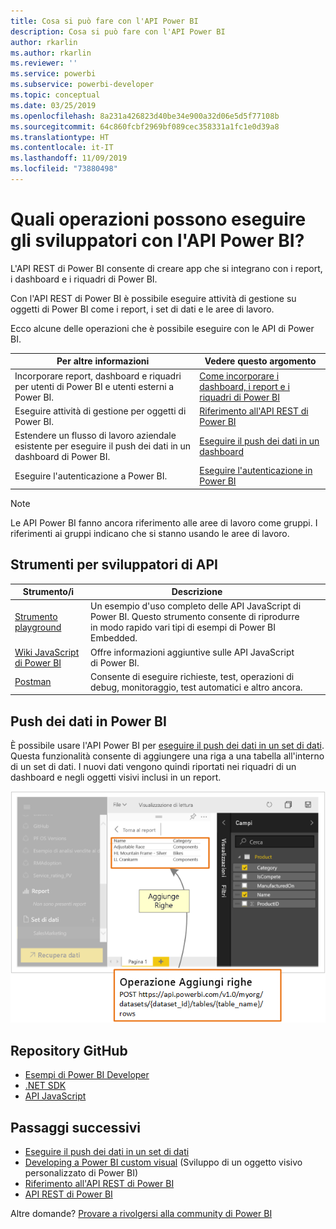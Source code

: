 ```yaml
---
title: Cosa si può fare con l'API Power BI
description: Cosa si può fare con l'API Power BI
author: rkarlin
ms.author: rkarlin
ms.reviewer: ''
ms.service: powerbi
ms.subservice: powerbi-developer
ms.topic: conceptual
ms.date: 03/25/2019
ms.openlocfilehash: 8a231a426823d40be34e900a32d06e5d5f77108b
ms.sourcegitcommit: 64c860fcbf2969bf089cec358331a1fc1e0d39a8
ms.translationtype: HT
ms.contentlocale: it-IT
ms.lasthandoff: 11/09/2019
ms.locfileid: "73880498"
---
```

# <a name="what-can-developers-do-with-the-power-bi-api"></a>Quali operazioni possono eseguire gli sviluppatori con l'API Power BI?

L'API REST di Power BI consente di creare app che si integrano con i report, i dashboard e i riquadri di Power BI.

Con l'API REST di Power BI è possibile eseguire attività di gestione su oggetti di Power BI come i report, i set di dati e le aree di lavoro.

Ecco alcune delle operazioni che è possibile eseguire con le API di Power BI.

| **Per altre informazioni** | **Vedere questo argomento** |
|----------------------------------------------------------------------------------|------------------------------------------------------------------------------------|
| Incorporare report, dashboard e riquadri per utenti di Power BI e utenti esterni a Power BI. | [Come incorporare i dashboard, i report e i riquadri di Power BI](embedding-content.md) |
| Eseguire attività di gestione per oggetti di Power BI. | [Riferimento all'API REST di Power BI](https://docs.microsoft.com/rest/api/power-bi/) |
| Estendere un flusso di lavoro aziendale esistente per eseguire il push dei dati in un dashboard di Power BI. | [Eseguire il push dei dati in un dashboard](walkthrough-push-data.md) |
| Eseguire l'autenticazione a Power BI. | [Eseguire l'autenticazione in Power BI](get-azuread-access-token.md) |

> [!NOTE]
> Le API Power BI fanno ancora riferimento alle aree di lavoro come gruppi. I riferimenti ai gruppi indicano che si stanno usando le aree di lavoro.

## <a name="api-developer-tools"></a>Strumenti per sviluppatori di API

| Strumento/i | Descrizione |  |  |
|-------------------------|---------------------------------------------------------------------------------------------------------------------------------------------------|---|---|
| [Strumento playground](https://microsoft.github.io/PowerBI-JavaScript/demo) | Un esempio d'uso completo delle API JavaScript di Power BI. Questo strumento consente di riprodurre in modo rapido vari tipi di esempi di Power BI Embedded. |  |  |
| [Wiki JavaScript di Power BI](https://github.com/Microsoft/powerbi-javascript/wiki) | Offre informazioni aggiuntive sulle API JavaScript di Power BI. |  |  |
| [Postman](https://www.getpostman.com/) | Consente di eseguire richieste, test, operazioni di debug, monitoraggio, test automatici e altro ancora. |

## <a name="push-data-into-power-bi"></a>Push dei dati in Power BI

È possibile usare l'API Power BI per [eseguire il push dei dati in un set di dati](walkthrough-push-data.md). Questa funzionalità consente di aggiungere una riga a una tabella all'interno di un set di dati. I nuovi dati vengono quindi riportati nei riquadri di un dashboard e negli oggetti visivi inclusi in un report.

![Esempio di push dei dati](media/what-can-you-do/powerbi-push-data.png)

## <a name="github-repositories"></a>Repository GitHub

* [Esempi di Power BI Developer](https://github.com/Microsoft/PowerBI-Developer-Samples)
* [.NET SDK](https://github.com/Microsoft/PowerBI-CSharp)
* [API JavaScript](https://github.com/Microsoft/PowerBI-JavaScript)

## <a name="next-steps"></a>Passaggi successivi

* [Eseguire il push dei dati in un set di dati](walkthrough-push-data.md)
* [Developing a Power BI custom visual](visuals/custom-visual-develop-tutorial.md) (Sviluppo di un oggetto visivo personalizzato di Power BI)
* [Riferimento all'API REST di Power BI](rest-api-reference.md)
* [API REST di Power BI](https://docs.microsoft.com/rest/api/power-bi/)

Altre domande? [Provare a rivolgersi alla community di Power BI](https://community.powerbi.com/)
